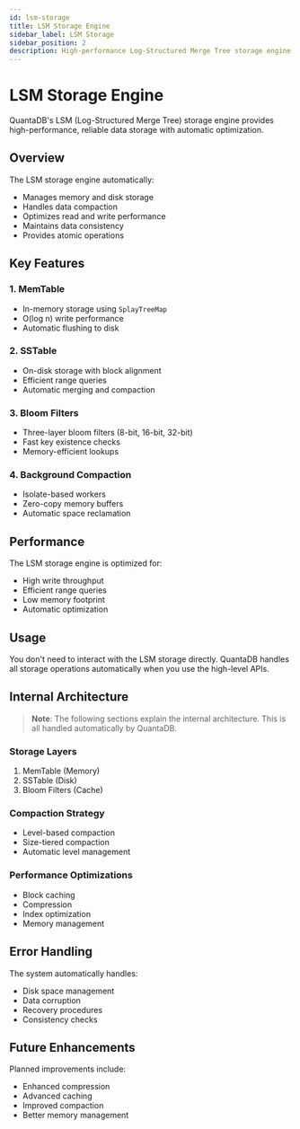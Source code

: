 ```yaml
---
id: lsm-storage
title: LSM Storage Engine
sidebar_label: LSM Storage
sidebar_position: 2
description: High-performance Log-Structured Merge Tree storage engine
---
```


# LSM Storage Engine

QuantaDB's LSM (Log-Structured Merge Tree) storage engine provides high-performance, reliable data storage with automatic optimization.

## Overview

The LSM storage engine automatically:
- Manages memory and disk storage
- Handles data compaction
- Optimizes read and write performance
- Maintains data consistency
- Provides atomic operations

## Key Features

### 1. MemTable
- In-memory storage using `SplayTreeMap`
- O(log n) write performance
- Automatic flushing to disk

### 2. SSTable
- On-disk storage with block alignment
- Efficient range queries
- Automatic merging and compaction

### 3. Bloom Filters
- Three-layer bloom filters (8-bit, 16-bit, 32-bit)
- Fast key existence checks
- Memory-efficient lookups

### 4. Background Compaction
- Isolate-based workers
- Zero-copy memory buffers
- Automatic space reclamation

## Performance

The LSM storage engine is optimized for:
- High write throughput
- Efficient range queries
- Low memory footprint
- Automatic optimization

## Usage

You don't need to interact with the LSM storage directly. QuantaDB handles all storage operations automatically when you use the high-level APIs.

## Internal Architecture

> **Note**: The following sections explain the internal architecture. This is all handled automatically by QuantaDB.

### Storage Layers
1. MemTable (Memory)
2. SSTable (Disk)
3. Bloom Filters (Cache)

### Compaction Strategy
- Level-based compaction
- Size-tiered compaction
- Automatic level management

### Performance Optimizations
- Block caching
- Compression
- Index optimization
- Memory management

## Error Handling

The system automatically handles:
- Disk space management
- Data corruption
- Recovery procedures
- Consistency checks

## Future Enhancements

Planned improvements include:
- Enhanced compression
- Advanced caching
- Improved compaction
- Better memory management 